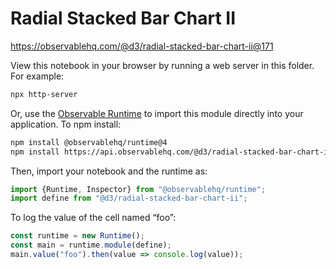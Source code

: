 # Radial Stacked Bar Chart II

https://observablehq.com/@d3/radial-stacked-bar-chart-ii@171

View this notebook in your browser by running a web server in this folder. For
example:

~~~sh
npx http-server
~~~

Or, use the [Observable Runtime](https://github.com/observablehq/runtime) to
import this module directly into your application. To npm install:

~~~sh
npm install @observablehq/runtime@4
npm install https://api.observablehq.com/@d3/radial-stacked-bar-chart-ii.tgz?v=3
~~~

Then, import your notebook and the runtime as:

~~~js
import {Runtime, Inspector} from "@observablehq/runtime";
import define from "@d3/radial-stacked-bar-chart-ii";
~~~

To log the value of the cell named “foo”:

~~~js
const runtime = new Runtime();
const main = runtime.module(define);
main.value("foo").then(value => console.log(value));
~~~
